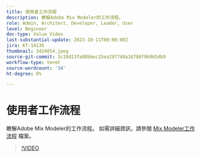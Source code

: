 ```yaml
---
title: 使用者工作流程
description: 瞭解Adobe Mix Modeler的工作流程。
role: Admin, Architect, Developer, Leader, User
level: Beginner
doc-type: Value Video
last-substantial-update: 2023-10-11T00:00:00Z
jira: KT-14136
thumbnail: 3424854.jpeg
source-git-commit: 3c18d13fa08bbec15ea29f749a16788f9b965db9
workflow-type: tm+mt
source-wordcount: '34'
ht-degree: 0%

---
```



# 使用者工作流程

瞭解Adobe Mix Modeler的工作流程。 如需詳細資訊，請參閱 [Mix Modeler工作流程](https://experienceleague.adobe.com/docs/mix-modeler/using/get-started/workflow.html) 檔案。

>[!VIDEO](https://video.tv.adobe.com/v/3424854?learn=on)